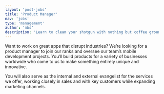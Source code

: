 ```yaml
---
layout: 'post-jobs'
title: 'Product Manager'
nav: 'jobs'
type: 'management'
author: 'mbs'
description: 'Learn to clean your shotgun with nothing but coffee grounds and simple wizardry.'
---
```

<p>Want to work on great apps that disrupt industries? We’re looking for a product manager to join our ranks and oversee our team’s mobile development projects. You’ll build products for a variety of businesses worldwide who come to us to make something entirely unique and innovative.</p>
<p>You will also serve as the internal and external evangelist for the services we offer, working closely in sales and with key customers while expanding marketing channels.</p>